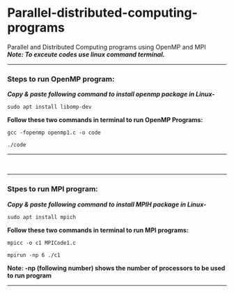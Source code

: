 # Parallel-distributed-computing-programs
Parallel and Distributed Computing programs using OpenMP and MPI </br> 
***Note: To exceute codes use linux command terminal.***

---
### Steps to run OpenMP program:</br>
***Copy & paste following command to install openmp package in Linux-***
```
sudo apt install libomp-dev
```
**Follow these two commands in terminal to run OpenMP Programs:**</br>
 
```
gcc -fopenmp openmp1.c -o code 
```
 
```
./code
```
---

</br>

---
### Stpes to run MPI program:</br>
***Copy & paste following command to install MPIH package in Linux-***
```
sudo apt install mpich
```
**Follow these two commands in terminal to run MPI programs:**</br>
```
mpicc -o c1 MPICode1.c
```

```
mpirun -np 6 ./c1
```
**Note:    -np (following number) shows the number of processors to be used to run program**

---
